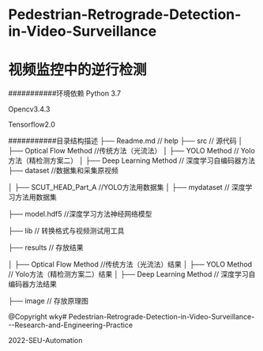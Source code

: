 # Pedestrian-Retrograde-Detection-in-Video-Surveillance

视频监控中的逆行检测
===========================

###########环境依赖
Python 3.7

Opencv3.4.3

Tensorflow2.0

###########目录结构描述
├── Readme.md                   // help
├── src                     // 源代码
│   ├── Optical Flow Method       //传统方法（光流法）
│   ├── YOLO Method                // Yolo方法（精检测方案二）
│   ├── Deep Learning Method         // 深度学习自编码器方法
├── dataset                 //数据集和采集原视频

│   ├── SCUT_HEAD_Part_A       //YOLO方法用数据集
│   ├── mydataset                // 深度学习方法用数据集

├── model.hdf5                 //深度学习方法神经网络模型

├── lib                         // 转换格式与视频测试用工具

├── results                         // 存放结果

│   ├── Optical Flow Method       //传统方法（光流法）结果
│   ├── YOLO Method                // Yolo方法（精检测方案二）结果
│   ├── Deep Learning Method         // 深度学习自编码器方法结果

├── image                       // 存放原理图





@Copyright wky# Pedestrian-Retrograde-Detection-in-Video-Surveillance---Research-and-Engineering-Practice

2022-SEU-Automation

# 
